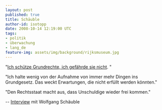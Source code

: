 ```yaml
---
layout: post
published: true
title: Schäuble
author-id: isotopp
date: 2008-10-14 12:19:00 UTC
tags:
- politik
- überwachung
- lang_de
feature-img: assets/img/background/rijksmuseum.jpg
---
```

"<a href="http://www.katzundgoldt.de/ru_elend.htm">Ich schütze Grundrechte, ich gefährde sie nicht</a>. "

"Ich halte wenig von der Aufnahme von immer mehr Dingen ins Grundgesetz. Das weckt Erwartungen, die nicht erfüllt werden könnten."

"Den Rechtsstaat macht aus, dass Unschuldige wieder frei kommen."

  -- <a href="http://www.taz.de/1/politik/schwerpunkt-ueberwachung/artikel/1/ich-schuetze-ich-gefaehrde-sie-nicht/">Interview</a> mit Wolfgang Schäuble
